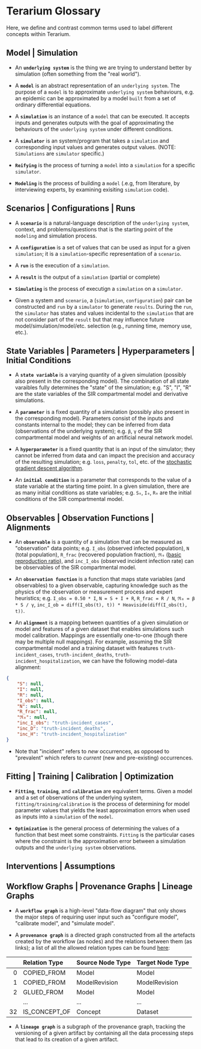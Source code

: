 # Terarium Glossary

Here, we define and contrast common terms used to label different concepts within Terarium.

## Model | Simulation

* An **`underlying system`** is the thing we are trying to understand better by simulation (often something from the "real world").

* A **`model`** is an abstract representation of an `underlying system`.  The purpose of a `model` is to approximate `underlying system` behaviours,
e.g. an epidemic can be approximated by a model `built` from a set of ordinary differential equations.

* A **`simulation`** is an instance of a `model` that can be executed.  It accepts inputs and generates outputs with the goal of approximating the behaviours of the `underlying system` under different conditions.

* A **`simulator`** is an system/program that takes a `simulation` and corresponding input values and generates output values.  (NOTE: `Simulations` are `simulator` specific.)

* **`Reifying`** is the process of turning a `model` into a `simulation` for a specific `simulator`.

* **`Modeling`** is the process of building a `model` (.e.g, from literature, by interviewing experts, by examining exisiting `simulation` code).

## Scenarios | Configurations | Runs

* A **`scenario`** is a natural-language description of the `underlying system`, context, and problems/questions that is the starting point of the `modeling` and simulation process.

* A **`configuration`** is a set of values that can be used as input for a given `simulation`; it is a `simulation`-specific representation of a `scenario`.

* A **`run`** is the execution of a `simulation`.

* A **`result`** is the output of a `simulation` (partial or complete)

* **`Simulating`** is the process of executign a `simulation` on a `simulator`.

* Given a system and `scenario`, a (`simulation`, `configuration`) pair can be constructed and `run` by a `simulator` to generate `results`.  During the `run`, the `simulator` has states and values incidental to the `simulation` that are not consider part of the `result` but that may influence future model/simulation/model/etc. selection (e.g., running time, memory use, etc.).


## State Variables | Parameters | Hyperparameters | Initial Conditions

* A **`state variable`** is a varying quantity of a given simulation (possibly also present in the corresponding model).  The combination of all state varaibles fully determines the "state" of the simulation; e.g. "S", "I", "R" are the state variables of the SIR compartmental model and derivative simulations.

* A **`parameter`** is a fixed quantity of a simulation (possibly also present in the corresponding model).  Parameters consist of the inputs and constants internal to the model; they can be inferred from data (observations of the underlying system);
e.g. `β`, `γ` of the SIR compartmental model and weights of an artificial neural network model.

* A **`hyperparameter`** is a fixed quantity that is an input of the simulator; 
they cannot be inferred from data and can impact the precision and accuracy of the resulting simulation;
e.g. `loss`, `penalty`, `tol`, etc. of the [stochastic gradient descent algorithm](https://scikit-learn.org/stable/modules/generated/sklearn.linear_model.SGDRegressor.html#sklearn.linear_model.SGDRegressor).

* An **`initial condition`** is a parameter that corresponds to the value of a state variable at the starting time point. In a given simulation, there are as many initial conditions as state variables;
e.g. `S₀`, `I₀`, `R₀` are the initial conditions of the SIR compartmental model.

## Observables | Observation Functions | Alignments

* An **`observable`** is a quantity of a simulation that can be measured as "observation" data points; e.g. `I_obs` (observed infected population), `N` (total population), `R_frac` (recovered population fraction), `ℜ₀` ([basic reproduction ratio](https://www.ncbi.nlm.nih.gov/pmc/articles/PMC3157160/)), and `inc_I_obs` (observed incident infection rate) can be observables of the SIR compartmental model. 

* An **`observation function`** is a function that maps state variables (and observables) to a given observable, capturing knowledge such as the physics of the observation or measurement process and expert heuristics;
e.g. `I_obs = 0.50 * I`, `N = S + I + R`, `R_frac = R / N`, `ℜ₀ = β * S / γ`, `inc_I_ob = diff(I_obs(t), t)) * Heaviside(diff(I_obs(t), t))`.

* An **`alignment`** is a mapping between quantities of a given simulation or model and features of a given dataset that enables simulations such model calibration.  Mappings are essentially one-to-one (though there may be multiple null mappings). For example, assuming the SIR compartmental model and a training dataset with features `truth-incident_cases`, `truth-incident_deaths`, `truth-incident_hospitalization`, we can have the following model-data alignment:

```json
{
    "S": null,
    "I": null,
    "R": null,
    "I_obs": null,
    "N": null,
    "R_frac": null,
    "ℜ₀": null,
    "inc_I_obs": "truth-incident_cases",
    "inc_D": "truth-incident_deaths",
    "inc_H": "truth-incident_hospitalization"
}
```

* Note that "incident" refers to *new* occurrences, as opposed to "prevalent" which refers to *current* (new and pre-existing) occurrences.

## Fitting | Training | Calibration | Optimization

* **`Fitting`**, **`training`**, and **`calibration`** are equivalent terms.  Given a model and a set of observations of the underlying system, `fitting/training/calibration` is the process of determining for model parameter values that yields the least approximation errors when used as inputs into a `simulation` of the `model`.

* **`Optimization`** is the general process of determining the values of a function that best meet some constraints.
`Fitting` is the particular cases where the constraint is the approximation error between a simulation outputs and the `underlying system` observations.

## Interventions | Assumptions



## Workflow Graphs | Provenance Graphs | Lineage Graphs

* A **`workflow graph`** is a high-level "data-flow diagram" that only shows the major steps of requiring user input 
such as "configure model", "calibrate model", and "simulate model". 

* A **`provenance graph`** is a directed graph constructed from all the artefacts created by the workflow (as nodes) and the relations between them (as links);
a list of all the allowed relation types can be found [here](https://github.com/DARPA-ASKEM/data-service/blob/main/graph_relations.json):

|    | Relation Type   | Source Node Type   | Target Node Type   |
|---:|:----------------|:-------------------|:-------------------|
|  0 | COPIED_FROM     | Model              | Model              |
|  1 | COPIED_FROM     | ModelRevision      | ModelRevision      |
|  2 | GLUED_FROM      | Model              | Model              |
|    | ...             | ...                | ...                |
| 32 | IS_CONCEPT_OF   | Concept            | Dataset            |

<!--
|  3 | GLUED_FROM      | ModelRevision      | ModelRevision      |
|  4 | STRATIFIED_FROM | Model              | Model              |
|  5 | STRATIFIED_FROM | ModelRevision      | ModelRevision      |
|  6 | EDITED_FROM     | Model              | Model              |
|  7 | EDITED_FROM     | ModelRevision      | ModelRevision      |
|  8 | DECOMPOSED_FROM | Model              | Model              |
|  9 | DECOMPOSED_FROM | ModelRevision      | ModelRevision      |
| 10 | BEGINS_AT       | Model              | ModelRevision      |
| 11 | PARAMETER_OF    | ModelParameter     | ModelRevision      |
| 12 | PARAMETER_OF    | PlanParameter      | SimulationRun      |
| 13 | REINTERPRETS    | Intermediate       | Intermediate       |
| 14 | REINTERPRETS    | Model              | Intermediate       |
| 15 | REINTERPRETS    | Dataset            | SimulationRun      |
| 16 | GENERATED_BY    | SimulationRun      | Plan               |
| 17 | USES            | Plan               | ModelRevision      |
| 18 | CITES           | Publication        | Publication        |
| 19 | EXTRACTED_FROM  | Intermediate       | Publication        |
| 20 | EXTRACTED_FROM  | Dataset            | Publication        |
| 21 | CONTAINS        | Project            | Publication        |
| 22 | CONTAINS        | Project            | Intermediate       |
| 23 | CONTAINS        | Project            | Model              |
| 24 | CONTAINS        | Project            | Plan               |
| 25 | CONTAINS        | Project            | SimulationRun      |
| 26 | CONTAINS        | Project            | Dataset            |
| 27 | IS_CONCEPT_OF   | Concept            | Publication        |
| 28 | IS_CONCEPT_OF   | Concept            | Intermediate       |
| 29 | IS_CONCEPT_OF   | Concept            | Model              |
| 30 | IS_CONCEPT_OF   | Concept            | Plan               |
| 31 | IS_CONCEPT_OF   | Concept            | SimulationRun      |
-->

* A **`lineage graph`** is a subgraph of the provenance graph, tracking the versioning of a given artifact by containing all the data processing steps that lead to its creation of a given artifact.
